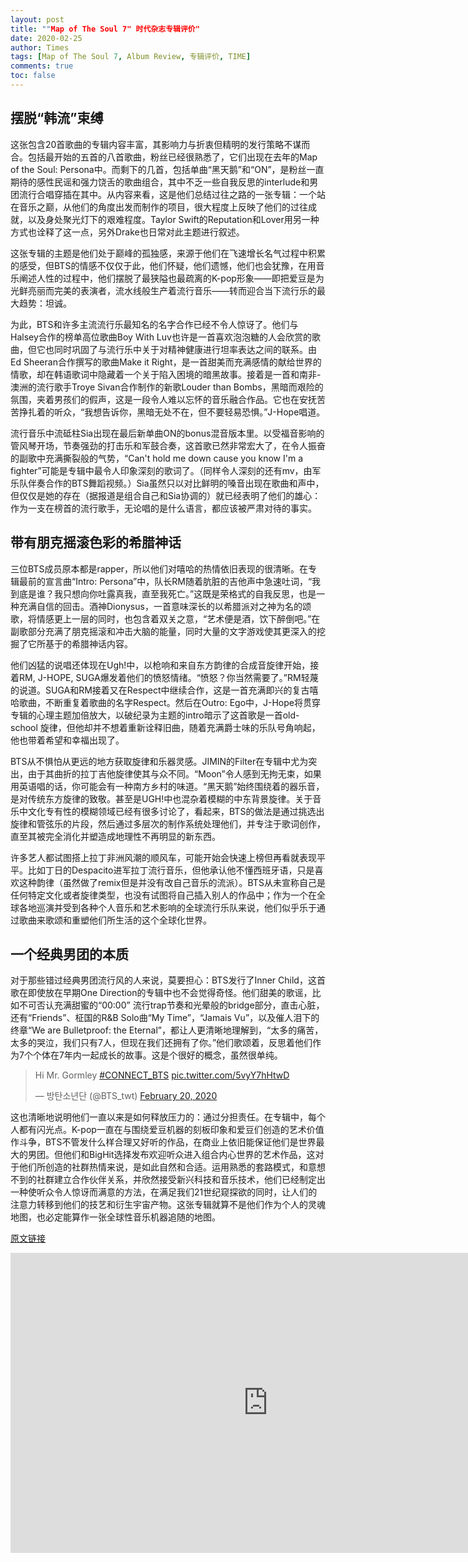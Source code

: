 ```yaml
---
layout: post
title: ""Map of The Soul 7" 时代杂志专辑评价"
date: 2020-02-25
author: Times
tags: [Map of The Soul 7, Album Review, 专辑评价, TIME]
comments: true
toc: false
---
```


## 摆脱“韩流”束缚

这张包含20首歌曲的专辑内容丰富，其影响力与折衷但精明的发行策略不谋而合。包括最开始的五首的八首歌曲，粉丝已经很熟悉了，它们出现在去年的Map of the Soul: Persona中。而剩下的几首，包括单曲“黑天鹅”和“ON”，是粉丝一直期待的感性民谣和强力饶舌的歌曲组合，其中不乏一些自我反思的interlude和男团流行合唱穿插在其中。从内容来看，这是他们总结过往之路的一张专辑：一个站在音乐之巅，从他们的角度出发而制作的项目，很大程度上反映了他们的过往成就，以及身处聚光灯下的艰难程度。Taylor Swift的Reputation和Lover用另一种方式也诠释了这一点，另外Drake也日常对此主题进行叙述。

这张专辑的主题是他们处于巅峰的孤独感，来源于他们在飞速增长名气过程中积累的感受，但BTS的情感不仅仅于此，他们怀疑，他们遗憾，他们也会犹豫，在用音乐阐述人性的过程中，他们摆脱了最狭隘也最疏离的K-pop形象——即把爱豆是为光鲜亮丽而完美的表演者，流水线般生产着流行音乐——转而迎合当下流行乐的最大趋势：坦诚。

为此，BTS和许多主流流行乐最知名的名字合作已经不令人惊讶了。他们与Halsey合作的榜单高位歌曲Boy With Luv也许是一首喜欢泡泡糖的人会欣赏的歌曲，但它也同时巩固了与流行乐中关于对精神健康进行坦率表达之间的联系。由Ed Sheeran合作撰写的歌曲Make it Right，是一首甜美而充满感情的献给世界的情歌，却在韩语歌词中隐藏着一个关于陷入困境的暗黑故事。接着是一首和南非-澳洲的流行歌手Troye Sivan合作制作的新歌Louder than Bombs，黑暗而艰险的氛围，夹着男孩们的假声，这是一段令人难以忘怀的音乐融合作品。它也在安抚苦苦挣扎着的听众，“我想告诉你，黑暗无处不在，但不要轻易恐惧。”J-Hope唱道。

流行音乐中流砥柱Sia出现在最后新单曲ON的bonus混音版本里。以受福音影响的管风琴开场，节奏强劲的打击乐和军鼓合奏，这首歌已然非常宏大了，在令人振奋的副歌中充满撕裂般的气势，“Can't hold me down cause you know I'm a fighter”可能是专辑中最令人印象深刻的歌词了。（同样令人深刻的还有mv，由军乐队伴奏合作的BTS舞蹈视频。）Sia虽然只以对比鲜明的嗓音出现在歌曲和声中，但仅仅是她的存在（据报道是组合自己和Sia协调的）就已经表明了他们的雄心：作为一支在榜首的流行歌手，无论唱的是什么语言，都应该被严肃对待的事实。

## 带有朋克摇滚色彩的希腊神话

三位BTS成员原本都是rapper，所以他们对嘻哈的热情依旧表现的很清晰。在专辑最前的宣言曲“Intro: Persona”中，队长RM随着肮脏的吉他声中急速吐词，“我到底是谁？我只想向你吐露真我，直至我死亡。”这既是荣格式的自我反思，也是一种充满自信的回击。酒神Dionysus，一首意味深长的以希腊派对之神为名的颂歌，将情感更上一层的同时，也包含着双关之意，“艺术便是酒，饮下醉倒吧。”在副歌部分充满了朋克摇滚和冲击大脑的能量，同时大量的文字游戏使其更深入的挖掘了它所基于的希腊神话内容。

他们凶猛的说唱还体现在Ugh!中，以枪响和来自东方韵律的合成音旋律开始，接着RM, J-HOPE, SUGA爆发着他们的愤怒情绪。“愤怒？你当然需要了。”RM轻蔑的说道。SUGA和RM接着又在Respect中继续合作，这是一首充满即兴的复古嘻哈歌曲，不断重复着歌曲的名字Respect。然后在Outro: Ego中，J-Hope将贯穿专辑的心理主题加倍放大，以破纪录为主题的intro暗示了这首歌是一首old-school 旋律，但他却并不想着重新诠释旧曲，随着充满爵士味的乐队号角响起，他也带着希望和幸福出现了。

BTS从不惧怕从更远的地方获取旋律和乐器灵感。JIMIN的Filter在专辑中尤为突出，由于其曲折的拉丁吉他旋律使其与众不同。“Moon”令人感到无拘无束，如果用英语唱的话，你可能会有一种南方乡村的味道。“黑天鹅”始终围绕着的器乐音，是对传统东方旋律的致敬。甚至是UGH!中也混杂着模糊的中东背景旋律。关于音乐中文化专有性的模糊领域已经有很多讨论了，看起来，BTS的做法是通过挑选出旋律和管弦乐的片段，然后通过多层次的制作系统处理他们，并专注于歌词创作，直至其被完全消化并塑造成地理性不再明显的新东西。

许多艺人都试图搭上拉丁非洲风潮的顺风车，可能开始会快速上榜但再看就表现平平。比如丁日的Despacito进军拉丁流行音乐，但他承认他不懂西班牙语，只是喜欢这种韵律（虽然做了remix但是并没有改自己音乐的流派）。BTS从未宣称自己是任何特定文化或者旋律类型，也没有试图将自己插入别人的作品中；作为一个在全球各地巡演并受到各种个人音乐和艺术影响的全球流行乐队来说，他们似乎乐于通过歌曲来歌颂和重塑他们所生活的这个全球化世界。

## 一个经典男团的本质

对于那些错过经典男团流行风的人来说，莫要担心：BTS发行了Inner Child，这首歌在即使放在早期One Direction的专辑中也不会觉得奇怪。他们甜美的歌谣，比如不可否认充满甜蜜的“00:00” 流行trap节奏和光晕般的bridge部分，直击心脏，还有“Friends”、柾国的R&B Solo曲“My Time”，“Jamais Vu”，以及催人泪下的终章“We are Bulletproof: the Eternal”，都让人更清晰地理解到，“太多的痛苦，太多的哭泣，我们只有7人，但现在我们还拥有了你。”他们歌颂着，反思着他们作为7个个体在7年内一起成长的故事。这是个很好的概念，虽然很单纯。

<blockquote class="twitter-tweet"><p lang="en" dir="ltr">Hi Mr. Gormley <a href="https://twitter.com/hashtag/CONNECT_BTS?src=hash&amp;ref_src=twsrc%5Etfw">#CONNECT_BTS</a> <a href="https://t.co/5vyY7hHtwD">pic.twitter.com/5vyY7hHtwD</a></p>&mdash; 방탄소년단 (@BTS_twt) <a href="https://twitter.com/BTS_twt/status/1230626716428587008?ref_src=twsrc%5Etfw">February 20, 2020</a></blockquote> <script async src="https://platform.twitter.com/widgets.js" charset="utf-8"></script>

这也清晰地说明他们一直以来是如何释放压力的：通过分担责任。在专辑中，每个人都有闪光点。K-pop一直在与围绕爱豆机器的刻板印象和爱豆们创造的艺术价值作斗争，BTS不管发什么样合理又好听的作品，在商业上依旧能保证他们是世界最大的男团。但他们和BigHit选择发布欢迎听众进入组合内心世界的艺术作品，这对于他们所创造的社群热情来说，是如此自然和合适。运用熟悉的套路模式，和意想不到的社群建立合作伙伴关系，并欣然接受新兴科技和音乐技术，他们已经制定出一种使听众令人惊讶而满意的方法，在满足我们21世纪窥探欲的同时，让人们的注意力转移到他们的技艺和衍生宇宙产物。这张专辑就算不是他们作为个人的灵魂地图，也必定能算作一张全球性音乐机器追随的地图。

[原文链接](https://time.com/5788922/bts-map-of-the-soul-7-review/?utm_source=twitter&amp;utm_medium=social&amp;utm_campaign=editorial&amp;utm_term=entertainment_music&amp;linkId=83012685) 

<div class="video-container"><iframe width="824" height="480" src="https://players.brightcove.net/293884104/gh5LeNtQaQ_default/index.html?videoId=6026484343001" frameborder="0" allow="accelerometer; autoplay; encrypted-media; gyroscope; picture-in-picture" allowfullscreen></iframe></div>

